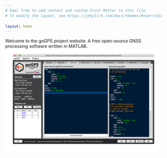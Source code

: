 ```yaml
---
# Feel free to add content and custom Front Matter to this file.
# To modify the layout, see https://jekyllrb.com/docs/themes/#overriding-theme-defaults

layout: home
---
```


Welcome to the goGPS project website. A free open-source GNSS processing software written in MATLAB.
![goGPS_history](https://github.com/goGPS-Project/goGPS_graphics/blob/master/user_manual/goGPS_MainWindow.png?raw=true)